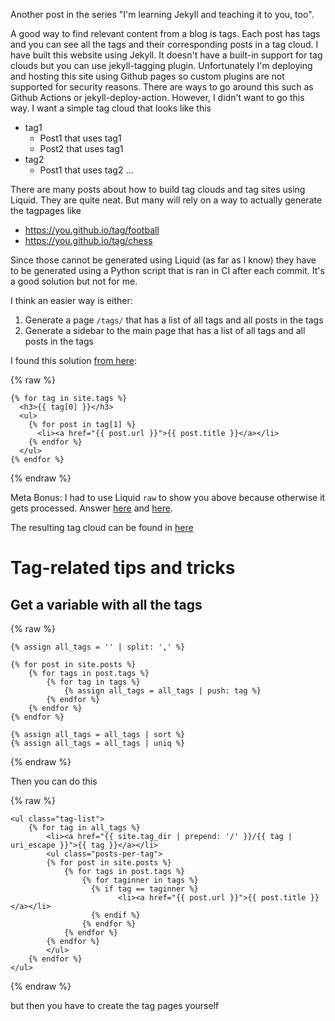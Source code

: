 

Another post in the series "I'm learning Jekyll and teaching it to you, too".

A good way to find relevant content from a blog is tags.
Each post has tags and you can see all the tags and their corresponding posts in a tag cloud.
I have built this website using Jekyll.
It doesn't have a built-in support for tag clouds but you can use jekyll-tagging plugin.
Unfortunately I'm deploying and hosting this site using Github pages so custom plugins are not supported for security reasons.
There are ways to go around this such as Github Actions or jekyll-deploy-action.
However, I didn't want to go this way. I want a simple tag cloud that looks like this

- tag1
  - Post1 that uses tag1
  - Post2 that uses tag1
- tag2
  - Post1 that uses tag2
  ...

There are many posts about how to build tag clouds and tag sites using Liquid.
They are quite neat. But many will rely on a way to actually generate the tagpages like
- https://you.github.io/tag/football
- https://you.github.io/tag/chess

Since those cannot be generated using Liquid (as far as I know) they have to be generated using a Python script that is ran in CI after each commit.
It's a good solution but not for me.

I think an easier way is either:
1. Generate a page `/tags/` that has a list of all tags and all posts in the tags
2. Generate a sidebar to the main page that has a list of all tags and all posts in the tags

I found this solution [from here](https://jekyllrb.com/docs/posts/):

{% raw %}
```liquid
{% for tag in site.tags %}
  <h3>{{ tag[0] }}</h3>
  <ul>
    {% for post in tag[1] %}
      <li><a href="{{ post.url }}">{{ post.title }}</a></li>
    {% endfor %}
  </ul>
{% endfor %}
```
{% endraw %}

Meta Bonus: I had to use Liquid `raw` to show you above because otherwise it gets processed. Answer [here](https://talk.jekyllrb.com/t/code-block-is-improperly-handled-and-generates-liquid-syntax-error/7599) and [here](https://shopify.github.io/liquid/tags/template/#raw).

The resulting tag cloud can be found in [here](https://hyrtsi.github.io/tags/)

# Tag-related tips and tricks

## Get a variable with all the tags

{% raw %}
```liquid
{% assign all_tags = '' | split: ',' %}

{% for post in site.posts %}
    {% for tags in post.tags %}
        {% for tag in tags %}
            {% assign all_tags = all_tags | push: tag %}
        {% endfor %}
    {% endfor %}
{% endfor %}

{% assign all_tags = all_tags | sort %}
{% assign all_tags = all_tags | uniq %}
```
{% endraw %}

Then you can do this

{% raw %}
```liquid
<ul class="tag-list">
    {% for tag in all_tags %}
        <li><a href="{{ site.tag_dir | prepend: '/' }}/{{ tag | uri_escape }}">{{ tag }}</a></li>
        <ul class="posts-per-tag">
        {% for post in site.posts %}
            {% for tags in post.tags %}
                {% for taginner in tags %}
                  {% if tag == taginner %}
                        <li><a href="{{ post.url }}">{{ post.title }}</a></li>
                  {% endif %}
                {% endfor %}
            {% endfor %}
        {% endfor %}
        </ul>
    {% endfor %}
</ul>
```
{% endraw %}

but then you have to create the tag pages yourself
